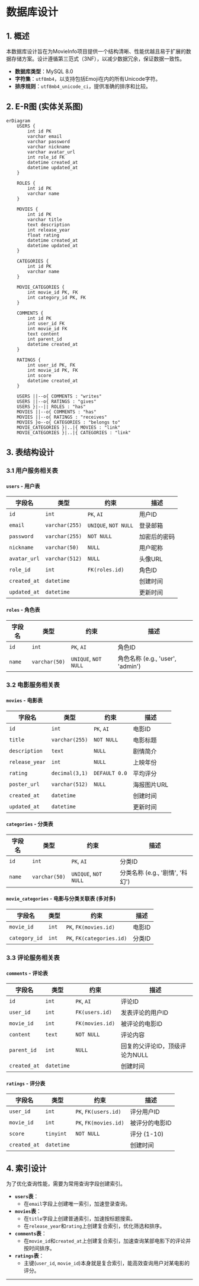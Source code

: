 # 数据库设计

## 1. 概述

本数据库设计旨在为MovieInfo项目提供一个结构清晰、性能优越且易于扩展的数据存储方案。设计遵循第三范式（3NF），以减少数据冗余，保证数据一致性。

- **数据库类型**：MySQL 8.0
- **字符集**：`utf8mb4`，以支持包括Emoji在内的所有Unicode字符。
- **排序规则**：`utf8mb4_unicode_ci`，提供准确的排序和比较。

## 2. E-R图 (实体关系图)

```mermaid
erDiagram
    USERS {
        int id PK
        varchar email
        varchar password
        varchar nickname
        varchar avatar_url
        int role_id FK
        datetime created_at
        datetime updated_at
    }

    ROLES {
        int id PK
        varchar name
    }

    MOVIES {
        int id PK
        varchar title
        text description
        int release_year
        float rating
        datetime created_at
        datetime updated_at
    }

    CATEGORIES {
        int id PK
        varchar name
    }

    MOVIE_CATEGORIES {
        int movie_id PK, FK
        int category_id PK, FK
    }

    COMMENTS {
        int id PK
        int user_id FK
        int movie_id FK
        text content
        int parent_id
        datetime created_at
    }

    RATINGS {
        int user_id PK, FK
        int movie_id PK, FK
        int score
        datetime created_at
    }

    USERS ||--o{ COMMENTS : "writes"
    USERS ||--o{ RATINGS : "gives"
    USERS }|--|| ROLES : "has"
    MOVIES ||--o{ COMMENTS : "has"
    MOVIES ||--o{ RATINGS : "receives"
    MOVIES }o--o{ CATEGORIES : "belongs to"
    MOVIE_CATEGORIES }|..|{ MOVIES : "link"
    MOVIE_CATEGORIES }|..|{ CATEGORIES : "link"
```

## 3. 表结构设计

### 3.1 用户服务相关表

#### `users` - 用户表

| 字段名 | 类型 | 约束 | 描述 |
|---|---|---|---|
| `id` | `int` | `PK`, `AI` | 用户ID |
| `email` | `varchar(255)` | `UNIQUE`, `NOT NULL` | 登录邮箱 |
| `password` | `varchar(255)` | `NOT NULL` | 加密后的密码 |
| `nickname` | `varchar(50)` | `NULL` | 用户昵称 |
| `avatar_url` | `varchar(512)` | `NULL` | 头像URL |
| `role_id` | `int` | `FK(roles.id)` | 角色ID |
| `created_at` | `datetime` | | 创建时间 |
| `updated_at` | `datetime` | | 更新时间 |

#### `roles` - 角色表

| 字段名 | 类型 | 约束 | 描述 |
|---|---|---|---|
| `id` | `int` | `PK`, `AI` | 角色ID |
| `name` | `varchar(50)` | `UNIQUE`, `NOT NULL` | 角色名称 (e.g., 'user', 'admin') |

### 3.2 电影服务相关表

#### `movies` - 电影表

| 字段名 | 类型 | 约束 | 描述 |
|---|---|---|---|
| `id` | `int` | `PK`, `AI` | 电影ID |
| `title` | `varchar(255)` | `NOT NULL` | 电影标题 |
| `description` | `text` | `NULL` | 剧情简介 |
| `release_year` | `int` | `NULL` | 上映年份 |
| `rating` | `decimal(3,1)` | `DEFAULT 0.0` | 平均评分 |
| `poster_url` | `varchar(512)` | `NULL` | 海报图片URL |
| `created_at` | `datetime` | | 创建时间 |
| `updated_at` | `datetime` | | 更新时间 |

#### `categories` - 分类表

| 字段名 | 类型 | 约束 | 描述 |
|---|---|---|---|
| `id` | `int` | `PK`, `AI` | 分类ID |
| `name` | `varchar(50)` | `UNIQUE`, `NOT NULL` | 分类名称 (e.g., '剧情', '科幻') |

#### `movie_categories` - 电影与分类关联表 (多对多)

| 字段名 | 类型 | 约束 | 描述 |
|---|---|---|---|
| `movie_id` | `int` | `PK`, `FK(movies.id)` | 电影ID |
| `category_id` | `int` | `PK`, `FK(categories.id)` | 分类ID |

### 3.3 评论服务相关表

#### `comments` - 评论表

| 字段名 | 类型 | 约束 | 描述 |
|---|---|---|---|
| `id` | `int` | `PK`, `AI` | 评论ID |
| `user_id` | `int` | `FK(users.id)` | 发表评论的用户ID |
| `movie_id` | `int` | `FK(movies.id)` | 被评论的电影ID |
| `content` | `text` | `NOT NULL` | 评论内容 |
| `parent_id` | `int` | `NULL` | 回复的父评论ID，顶级评论为NULL |
| `created_at` | `datetime` | | 创建时间 |

#### `ratings` - 评分表

| 字段名 | 类型 | 约束 | 描述 |
|---|---|---|---|
| `user_id` | `int` | `PK`, `FK(users.id)` | 评分用户ID |
| `movie_id` | `int` | `PK`, `FK(movies.id)` | 被评分的电影ID |
| `score` | `tinyint` | `NOT NULL` | 评分 (1-10) |
| `created_at` | `datetime` | | 创建时间 |

## 4. 索引设计

为了优化查询性能，需要为常用查询字段创建索引。

- **`users`表**：
    - 在`email`字段上创建唯一索引，加速登录查询。
- **`movies`表**：
    - 在`title`字段上创建普通索引，加速按标题搜索。
    - 在`release_year`和`rating`上创建复合索引，优化筛选和排序。
- **`comments`表**：
    - 在`movie_id`和`created_at`上创建复合索引，加速查询某部电影下的评论并按时间排序。
- **`ratings`表**：
    - 主键(`user_id`, `movie_id`)本身就是复合索引，能高效查询用户对某电影的评分。

---
